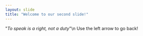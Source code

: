 ```yaml
---
layout: slide
title: "Welcome to our second slide!"
---
```

"*To speak is a right, not a duty*"\n
Use the left arrow to go back!
